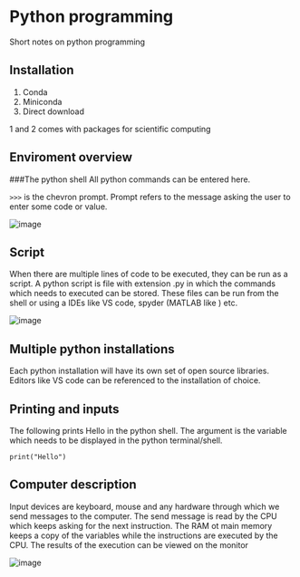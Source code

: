# Python programming

Short notes on python programming

## Installation

1. Conda
2. Miniconda
3. Direct download

1 and 2 comes with packages for scientific computing

## Enviroment overview

###The python shell
All python commands can be entered here.

`>>>` is the chevron prompt. Prompt refers to the message asking the user to enter some code or value.

![image](https://github.com/sandeep026/python-introduction/assets/16457676/52d83f46-6dcb-41d2-8963-3a53e24a2855)

## Script
When there are multiple lines of code to be executed, they can be run as a script. A python script is file with extension .py in which the commands which needs to executed can be stored. These files can be run from the shell or using a IDEs like VS code, spyder (MATLAB like ) etc.

![image](https://github.com/sandeep026/python-introduction/assets/16457676/c0d8bb55-f8f1-4046-b954-7701f7fb8ace)

## Multiple python installations
Each python installation will have its own set of open source libraries. Editors like VS code can be referenced to the installation of choice.

## Printing and inputs
The following prints Hello in the python shell. The argument is the variable which needs to be displayed in the python terminal/shell.

`print("Hello")`

## Computer description
Input devices are keyboard, mouse and any hardware through which we send messages to the computer. The send message is read by the CPU which keeps asking for the next instruction. The RAM ot main memory keeps a copy of the variables while the instructions are executed by the CPU. The results of the execution can be viewed on the monitor

![image](https://github.com/sandeep026/python-introduction/assets/16457676/c22cf5bb-efed-4e0f-87d5-b1e2971e31e2)
